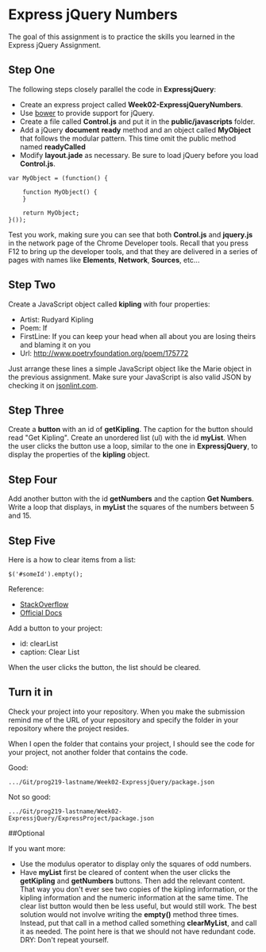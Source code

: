 # Express jQuery Numbers

The goal of this assignment is to practice the skills you learned in the Express jQuery Assignment.

## Step One 

The following steps closely parallel the code in **ExpressjQuery**:

- Create an express project called **Week02-ExpressjQueryNumbers**. 
- Use [bower](http://bower.io/ "Bower") to provide support for jQuery. 
- Create a file called **Control.js** and put it in the **public/javascripts** folder.
- Add a jQuery **document** **ready** method and an object called **MyObject** that follows the modular pattern. This time omit the public method named **readyCalled**
- Modify **layout.jade** as necessary. Be sure to load jQuery before you load **Control.js**.


```
var MyObject = (function() {

    function MyObject() {
    }
    
    return MyObject;
}());
``` 

Test you work, making sure you can see that both **Control.js** and **jquery.js** in the network page of the Chrome Developer tools. Recall that you press F12 to bring up the developer tools, and that they are delivered in a series of pages with names like **Elements**, **Network**, **Sources**, etc... 

## Step Two

Create a JavaScript object called **kipling** with four properties:

- Artist: Rudyard Kipling
- Poem: If
- FirstLine: If you can keep your head when all about you are losing theirs and blaming it on you
- Url: http://www.poetryfoundation.org/poem/175772

Just arrange these lines a simple JavaScript object like the Marie object in the previous assignment. Make sure your JavaScript is also valid JSON by checking it on [jsonlint.com](http://jsonlint.com/).


## Step Three

Create a **button** with an id of **getKipling**.  The caption for the button should read "Get Kipling". Create an unordered list (ul) with the id **myList**. When the user clicks the button use a loop, similar to the one in **ExpressjQuery**, to display the properties of the **kipling** object.

## Step Four

Add another button with the id **getNumbers** and the caption **Get Numbers**. Write a loop that displays, in **myList** the squares of the numbers between 5 and 15.

## Step Five

Here is a how to clear items from a list:

    $('#someId').empty();

Reference:

- [StackOverflow](http://stackoverflow.com/a/7004081/253576)
- [Official Docs](https://api.jquery.com/empty/)

Add a button to your project:

- id: clearList
- caption: Clear List

When the user clicks the button, the list should be cleared.

## Turn it in

Check your project into your repository. When you make the submission remind me of the URL of your repository and specify the folder in your repository where the project resides. 

When I open the folder that contains your project, I should see the code for your project, not another folder that contains the code. 

Good: 

    .../Git/prog219-lastname/Week02-ExpressjQuery/package.json

Not so good:

    .../Git/prog219-lastname/Week02-ExpressjQuery/ExpressProject/package.json

##Optional

If you want more:

- Use the modulus operator to display only the squares of odd numbers. 
- Have **myList** first be cleared of content when the user clicks the **getKipling** and **getNumbers** buttons. Then add the relevant content. That way you don't ever see two copies of the kipling information, or the kipling information and the numeric information at the same time. The clear list button would then be less useful, but would still work. The best solution would not involve writing the **empty()** method three times. Instead, put that call in a method called something **clearMyList**, and call it as needed.  The point here is that we should not have redundant code. DRY: Don't repeat yourself.